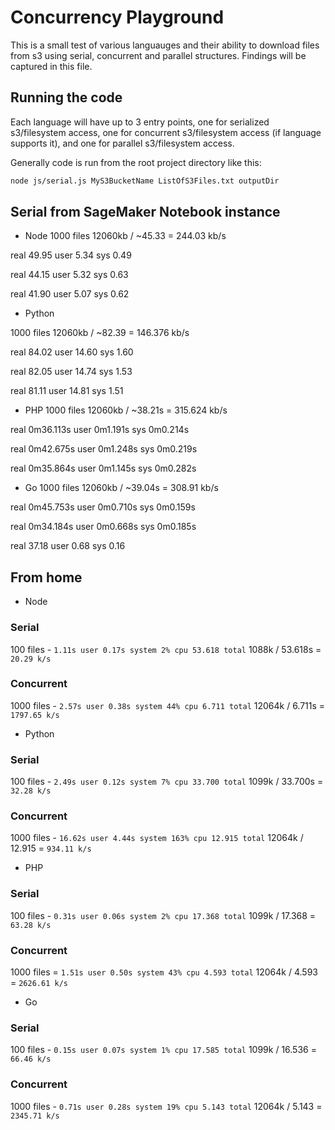 # Concurrency Playground

This is a small test of various languauges and their ability to download files from s3 using serial, concurrent and parallel structures. Findings will be captured in this file.

## Running the code

Each language will have up to 3 entry points, one for serialized s3/filesystem access, one for concurrent s3/filesystem access (if language supports it), and one for parallel s3/filesystem access.

Generally code is run from the root project directory like this:
```bash
node js/serial.js MyS3BucketName ListOfS3Files.txt outputDir
```

## Serial from SageMaker Notebook instance

* Node
1000 files 12060kb / ~45.33 = 244.03 kb/s

real 49.95
user 5.34
sys 0.49

real 44.15
user 5.32
sys 0.63

real 41.90
user 5.07
sys 0.62

* Python

1000 files 12060kb / ~82.39 = 146.376 kb/s

real 84.02
user 14.60
sys 1.60

real 82.05
user 14.74
sys 1.53

real 81.11
user 14.81
sys 1.51

* PHP
1000 files 12060kb / ~38.21s = 315.624 kb/s

real    0m36.113s
user    0m1.191s
sys     0m0.214s

real    0m42.675s
user    0m1.248s
sys     0m0.219s

real    0m35.864s
user    0m1.145s
sys     0m0.282s

* Go
1000 files 12060kb / ~39.04s = 308.91 kb/s

real    0m45.753s
user    0m0.710s
sys     0m0.159s

real    0m34.184s
user    0m0.668s
sys     0m0.185s

real 37.18
user 0.68
sys 0.16


## From home

* Node
### Serial
100 files - `1.11s user 0.17s system 2% cpu 53.618 total`
1088k / 53.618s = `20.29 k/s`

### Concurrent
1000 files - `2.57s user 0.38s system 44% cpu 6.711 total`
12064k / 6.711s = `1797.65 k/s`

* Python
### Serial
100 files - `2.49s user 0.12s system 7% cpu 33.700 total`
1099k / 33.700s = `32.28 k/s`

### Concurrent
1000 files - `16.62s user 4.44s system 163% cpu 12.915 total`
12064k / 12.915 = `934.11 k/s`


* PHP
### Serial
100 files - `0.31s user 0.06s system 2% cpu 17.368 total`
1099k / 17.368 = `63.28 k/s`

### Concurrent
1000 files = `1.51s user 0.50s system 43% cpu 4.593 total`
12064k / 4.593 = `2626.61 k/s`

* Go
### Serial
100 files - `0.15s user 0.07s system 1% cpu 17.585 total`
1099k / 16.536 = `66.46 k/s`

### Concurrent
1000 files - `0.71s user 0.28s system 19% cpu 5.143 total`
12064k / 5.143 = `2345.71 k/s`
